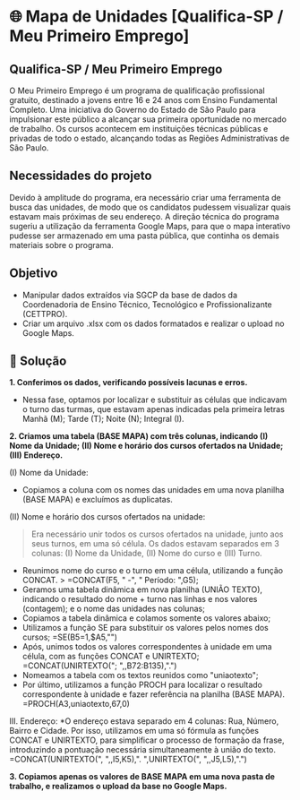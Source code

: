 # :globe_with_meridians: Mapa de Unidades [Qualifica-SP / Meu Primeiro Emprego]

## Qualifica-SP / Meu Primeiro Emprego
O Meu Primeiro Emprego é um programa de qualificação profissional gratuito, destinado a jovens entre 16 e 24 anos com Ensino Fundamental Completo. Uma iniciativa do Governo do Estado de São Paulo para impulsionar este público a alcançar sua primeira oportunidade no mercado de trabalho. Os cursos acontecem em instituições técnicas públicas e privadas de todo o estado, alcançando todas as Regiões Administrativas de São Paulo.

## Necessidades do projeto
Devido à amplitude do programa, era necessário criar uma ferramenta de busca das unidades, de modo que os candidatos pudessem visualizar quais estavam mais próximas de seu endereço. A direção técnica do programa sugeriu a utilização da ferramenta Google Maps, para que o mapa interativo pudesse ser armazenado em uma pasta pública, que continha os demais materiais sobre o programa.

## Objetivo
* Manipular dados extraídos via SGCP da base de dados da Coordenadoria de Ensino Técnico, Tecnológico e Profissionalizante (CETTPRO).
* Criar um arquivo .xlsx com os dados formatados e realizar o upload no Google Maps.

## 📝 Solução
**1. Conferimos os dados, verificando possíveis lacunas e erros.**
* Nessa fase, optamos por localizar e substituir as células que indicavam o turno das turmas, que estavam apenas indicadas pela primeira letras Manhã (M); Tarde (T); Noite (N); Integral (I).

**2. Criamos uma tabela (BASE MAPA) com três colunas, indicando (I) Nome da Unidade; (II) Nome e horário dos cursos ofertados na Unidade; (III) Endereço.**

(I) Nome da Unidade:
* Copiamos a coluna com os nomes das unidades em uma nova planilha (BASE MAPA) e excluímos as duplicatas.

(II) Nome e horário dos cursos ofertados na unidade:
> Era necessário unir todos os cursos ofertados na unidade, junto aos seus turnos, em uma só célula. Os dados estavam separados em 3 colunas: (I) Nome da Unidade, (II) Nome do curso e (III) Turno.
* Reunimos nome do curso e o turno em uma célula, utilizando a função CONCAT. > =CONCAT(F5, " -", " Período: ",G5);
* Geramos uma tabela dinâmica em nova planilha (UNIÃO TEXTO), indicando o resultado do nome + turno nas linhas e nos valores (contagem); e o nome das unidades nas colunas;
* Copiamos a tabela dinâmica e colamos somente os valores abaixo;
* Utilizamos a função SE para substituir os valores pelos nomes dos cursos; =SE(B5=1,$A5,"")
* Após, unimos todos os valores correspondentes à unidade em uma célula, com as funções CONCAT e UNIRTEXTO; =CONCAT(UNIRTEXTO("; ",,B72:B135),".")
* Nomeamos a tabela com os textos reunidos como "uniaotexto";
* Por último, utilizamos a função PROCH para localizar o resultado correspondente à unidade e fazer referência na planilha (BASE MAPA). =PROCH(A3,uniaotexto,67,0)
  
III. Endereço:
*O endereço estava separado em 4 colunas: Rua, Número, Bairro e Cidade. Por isso, utilizamos em uma só fórmula as funções CONCAT e UNIRTEXTO, para simplificar o processo de formação da frase, introduzindo a pontuação necessária simultaneamente à união do texto. =CONCAT(UNIRTEXTO(", ",,I5,K5),". ",UNIRTEXTO(", ",,J5,L5),".")

**3. Copiamos apenas os valores de BASE MAPA em uma nova pasta de trabalho, e realizamos o upload da base no Google Maps.**
